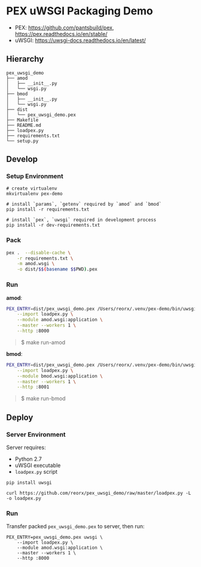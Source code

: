 # PEX uWSGI Packaging Demo

- PEX: https://github.com/pantsbuild/pex, https://pex.readthedocs.io/en/stable/
- uWSGI: https://uwsgi-docs.readthedocs.io/en/latest/


## Hierarchy

```
pex_uwsgi_demo
├── amod
│   ├── __init__.py
│   └── wsgi.py
├── bmod
│   ├── __init__.py
│   └── wsgi.py
├── dist
│   └── pex_uwsgi_demo.pex
├── Makefile
├── README.md
├── loadpex.py
├── requirements.txt
└── setup.py
```

## Develop

### Setup Environment

```
# create virtualenv
mkvirtualenv pex-demo

# install `params`, `getenv` required by `amod` and `bmod`
pip install -r requirements.txt

# install `pex`, `uwsgi` required in development process
pip install -r dev-requirements.txt
```


### Pack

```bash
pex .  --disable-cache \
	-r requirements.txt \
	-m amod.wsgi \
	-o dist/$$(basename $$PWD).pex
```


### Run

**amod**:

```bash
PEX_ENTRY=dist/pex_uwsgi_demo.pex /Users/reorx/.venv/pex-demo/bin/uwsgi \
	--import loadpex.py \
	--module amod.wsgi:application \
	--master --workers 1 \
	--http :8000
```

> $ make run-amod

**bmod**:

```bash
PEX_ENTRY=dist/pex_uwsgi_demo.pex /Users/reorx/.venv/pex-demo/bin/uwsgi \
	--import loadpex.py \
	--module bmod.wsgi:application \
	--master --workers 1 \
	--http :8001
```

> $ make run-bmod

## Deploy

### Server Environment

Server requires:

- Python 2.7
- uWSGI executable
- `loadpex.py` script

```
pip install uwsgi

curl https://github.com/reorx/pex_uwsgi_demo/raw/master/loadpex.py -L -o loadpex.py
```

### Run

Transfer packed `pex_uwsgi_demo.pex` to server, then run:

```
PEX_ENTRY=pex_uwsgi_demo.pex uwsgi \
	--import loadpex.py \
	--module amod.wsgi:application \
	--master --workers 1 \
	--http :8000
```
